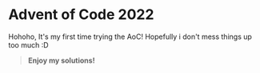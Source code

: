 # Advent of Code 2022
Hohoho, It's my first time trying the AoC! Hopefully i don't mess things up too much :D 
> **Enjoy my solutions!**